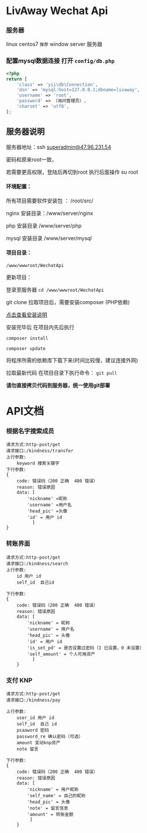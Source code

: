 # LivAway Wechat Api

 

### 服务器 

linux centos7 `推荐`
window server 服务器


### 配置mysql数据连接 打开 `config/db.php`

```php
<?php
return [
    'class' => 'yii\db\Connection',
    'dsn' => 'mysql:host=127.0.0.1;dbname=livaway',
    'username' => 'root',
    'password' => （询问管理员）,
    'charset' => 'utf8',
];

```

## 服务器说明


服务器地址：ssh superadmin@47.96.231.54

密码和原来root一致，

若需要更高权限，登陆后再切到root  执行后面操作 su root



 #### 环境配置：
所有项目需要软件安装包  ： /root/src/

nginx 安装目录：/www/server/nginx    

php 安装目录 /www/server/php

mysql 安装目录 /www/server/mysql



#### 项目目录：

`/www/wwwroot/WechatApi`

更新项目：

登录至服务器
`cd /www/wwwroot/WechatApi`


git clone 拉取项目后，需要安装composer (PHP依赖)

 [点击查看安装说明](https://getcomposer.org/)

安装完毕后 在项目内先后执行

`composer install`

`composer update `

将程序所需的依赖库下载下来(时间比较慢，建议连接外网)


拉取最新代码 在项目目录下执行命令：
`git pull`   

 **请勿直接拷贝代码到服务器，统一使用git部署**




# API文档
### 根据名字搜索成员

    请求方式:http-post/get
    请求接口:/kindness/transfer
    上行参数:
        keyword 搜索关键字
    下行参数:
    {
        code: 错误码（200 正确  400 错误）
        reason: 错误原因
        data: [
            'nickname' =昵称
            'username' =用户名
            'head_pic' =头像
            'id' = 用户 id
              ]
    }


### 转账界面

    请求方式:http-post/get
    请求接口:/kindness/search
    上行参数:
        id 用户 id
        self_id  自己id 
        
    下行参数:
    {
        code: 错误码（200 正确  400 错误）
        reason: 错误原因
        data: [
            'nickname' = 昵称
            'username' = 用户名
            'head_pic' = 头像
            'id' = 用户 id
            'is_set_pd' = 是否设置过密码（1 已设置，0 未设置）
            'self_amount' = 个人可用资产
              ]
        }
      
### 支付 KNP

    请求方式:http-post/get
    请求接口:/kindness/pay
    
    上行参数:
        user_id 用户 id
        self_id  自己 id
        psaaword 密码
        password_re 确认密码（可选）
        amount 变动knp资产
        note 留言
         
    下行参数:
    {
        code: 错误码（200 正确  400 错误）
        reason: 错误原因
        data: [
            'nickname' = 用户昵称
            'self_name' = 自己的昵称
            'head_pic' = 头像
            'note' = 留言信息
            'amount' = 转账金额
             ]
        }
      
        
